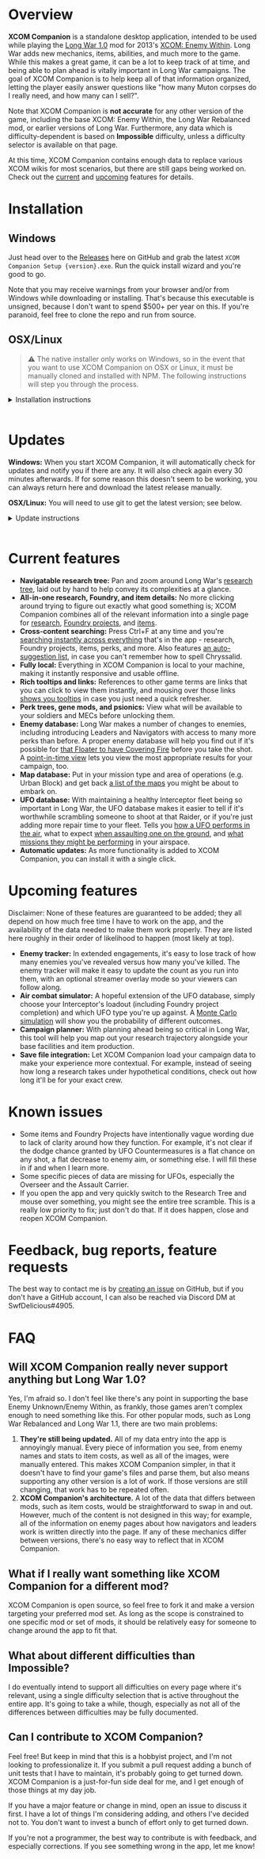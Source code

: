 # Overview

**XCOM Companion** is a standalone desktop application, intended to be used while playing the [Long War 1.0](https://www.pavonisinteractive.com/xcomlongwareuew.htm) mod for 2013's [XCOM: Enemy Within](https://en.wikipedia.org/wiki/XCOM:_Enemy_Within). Long War adds new mechanics, items, abilities, and much more to the game. While this makes a great game, it can be a lot to keep track of at time, and being able to plan ahead is vitally important in Long War campaigns. The goal of XCOM Companion is to help keep all of that information organized, letting the player easily answer questions like "how many Muton corpses do I really need, and how many can I sell?".

Note that XCOM Companion is **not accurate** for any other version of the game, including the base XCOM: Enemy Within, the Long War Rebalanced mod, or earlier versions of Long War. Furthermore, any data which is difficulty-dependent is based on **Impossible** difficulty, unless a difficulty selector is available on that page.

At this time, XCOM Companion contains enough data to replace various XCOM wikis for most scenarios, but there are still gaps being worked on. Check out the [current](#current-features) and [upcoming](#upcoming-features) features for details.

# Installation

## Windows

Just head over to the [Releases](https://github.com/chrishayesmu/XCOM-Companion/releases/latest) here on GitHub and grab the latest `XCOM Companion Setup {version}.exe`. Run the quick install wizard and you're good to go.

Note that you may receive warnings from your browser and/or from Windows while downloading or installing. That's because this executable is unsigned, because I don't want to spend $500+ per year on this. If you're paranoid, feel free to clone the repo and run from source.

## OSX/Linux

> :warning: The native installer only works on Windows, so in the event that you want to use XCOM Companion on OSX or Linux, it must be manually cloned and installed with NPM. The following instructions will step you through the process.

<details>
<summary>Installation instructions</summary>

### Cloning the repository

To clone this repository, you must first install Git. Git will allow you to make a local copy of this code, allowing you to manually install XCOM Companion. If you are on Linux, it is likely already installed on your machine. Otherwise, you can use your package manager to install it. For example, on Debian-based distros such as Ubuntu you would do this by running `sudo apt-get git`. Once Git is installed, use the terminal to navigate into the repository you would like to clone into and run `git clone https://github.com/chrishayesmu/XCOM-Companion.git`. To install Git on OSX, please see the [Git website](https://git-scm.com/download/mac). For more detailed instructions on cloniing the repository, see [here](https://docs.github.com/en/github/creating-cloning-and-archiving-repositories/cloning-a-repository-from-github/cloning-a-repository).

### Installing NPM

Node Package Manager, or NPM, can be installed similarly to git. On Linux it can simply be installed with your package manager, again using a command such as `sudo apt-get npm` or your distro's equivalent. To install on OSX, see the [NPM download page](https://nodejs.org/en/download/). For more detailed instructions on NPM installation, see the [documentation](https://docs.npmjs.com/downloading-and-installing-node-js-and-npm).

### Installing and running XCOM Companion

Once you have cloned the repository and installed npm, you can install and run XCOM Companion. To do this, first navigate into the cloned repository. This can be done using the `cd` command, in our case `cd XCOM-Companion`. Once you are inside the `XCOM-Companion` directory, run `npm install`. This will install the program. To start the program simply run `npm start`. From this point on, any time you want to run XCOM Companion, it must be done by navigating into the directory and running `npm start`.
</details>

<br/>

# Updates

**Windows:** When you start XCOM Companion, it will automatically check for updates and notify you if there are any. It will also check again every 30 minutes afterwards. If for some reason this doesn't seem to be working, you can always return here and download the latest release manually.

**OSX/Linux:** You will need to use git to get the latest version; see below.

<details>
<summary>Update instructions</summary>
Close XCOM Companion and run `git pull && git fetch --tags` in its directory. This will get you the very latest code, which may not be in the most functional state. To match the latest release, run `git tag` to see a list of tags such as this:

```
v0.1.0
v0.1.1
v0.2.0
v0.3.0
v0.4.0
v0.4.1
v0.4.2
v0.4.3
```

Then run `git checkout <tag>` to access a specific version, e.g. `git checkout v0.4.3` would load the latest version from the list above. You can then run `npm start` as normal to run XCOM Companion.

From time to time, you may receive an error message when running `npm start` stating that you are missing some dependency. You will need to run `npm install` again if this happens.
</details>

<br/>

# Current features

* **Navigatable research tree:** Pan and zoom around Long War's [research tree](screenshots/research_tree_full.png), laid out by hand to help convey its complexities at a glance.
* **All-in-one research, Foundry, and item details:** No more clicking around trying to figure out exactly what good something is; XCOM Companion combines all of the relevant information into a single page for [research](screenshots/research_alien_materials.png), [Foundry projects](screenshots/foundry_enhanced_plasma.png), and [items](screenshots/item_laser_rifle.png).
* **Cross-content searching:** Press Ctrl+F at any time and you're [searching instantly across everything](screenshots/search_results_laser.png) that's in the app - research, Foundry projects, items, perks, and more. Also features [an auto-suggestion list](screenshots/search_autosuggest_plasma.png), in case you can't remember how to spell Chryssalid.
* **Fully local:** Everything in XCOM Companion is local to your machine, making it instantly responsive and usable offline.
* **Rich tooltips and links:** References to other game terms are links that you can click to view them instantly, and mousing over those links [shows you tooltips](screenshots/tooltip_perk_body_shield.png) in case you just need a quick refresher.
* **Perk trees, gene mods, and psionics:** View what will be available to your soldiers and MECs before unlocking them.
* **Enemy database:** Long War makes a number of changes to enemies, including introducing Leaders and Navigators with access to many more perks than before. A proper enemy database will help you find out if it's possible for [that Floater to have Covering Fire](screenshots/enemy_floater_overview.png) before you take the shot. A [point-in-time view](screenshots/enemy_floater_point_in_time.png) lets you view the most appropriate results for your campaign, too.
* **Map database:** Put in your mission type and area of operations (e.g. Urban Block) and get back [a list of the maps](screenshots/map_possibilities_page.png) you might be about to embark on.
* **UFO database:** With maintaining a healthy Interceptor fleet being so important in Long War, the UFO database makes it easier to tell if it's worthwhile scrambling someone to shoot at that Raider, or if you're just adding more repair time to your fleet. Tells you [how a UFO performs in the air](screenshots/ufo_details_air_combat.png), what to expect [when assaulting one on the ground](screenshots/ufo_details_ground_assault.png), and [what missions they might be performing](screenshots/ufo_details_missions.png) in your airspace.
* **Automatic updates:** As more functionality is added to XCOM Companion, you can install it with a single click.

# Upcoming features

Disclaimer: None of these features are guaranteed to be added; they all depend on how much free time I have to work on the app, and the availability of the data needed to make them work properly. They are listed here roughly in their order of likelihood to happen (most likely at top).

* **Enemy tracker:** In extended engagements, it's easy to lose track of how many enemies you've revealed versus how many you've killed. The enemy tracker will make it easy to update the count as you run into them, with an optional streamer overlay mode so your viewers can follow along.
* **Air combat simulator:** A hopeful extension of the UFO database, simply choose your Interceptor's loadout (including Foundry project completion) and which UFO type you're up against. A [Monte Carlo simulation](https://en.wikipedia.org/wiki/Monte_Carlo_method) will show you the probability of different outcomes.
* **Campaign planner:** With planning ahead being so critical in Long War, this tool will help you map out your research trajectory alongside your base facilities and item production.
* **Save file integration:** Let XCOM Companion load your campaign data to make your experience more contextual. For example, instead of seeing how long a research takes under hypothetical conditions, check out how long it'll be for your exact crew.

# Known issues

* Some items and Foundry Projects have intentionally vague wording due to lack of clarity around how they function. For example, it's not clear if the dodge chance granted by UFO Countermeasures is a flat chance on any shot, a flat decrease to enemy aim, or something else. I will fill these in if and when I learn more.
* Some specific pieces of data are missing for UFOs, especially the Overseer and the Assault Carrier.
* If you open the app and very quickly switch to the Research Tree and mouse over something, you might see the entire tree scramble. This is a really low priority to fix; just don't do that. If it does happen, close and reopen XCOM Companion.

# Feedback, bug reports, feature requests

The best way to contact me is by [creating an issue](https://github.com/chrishayesmu/XCOM-Companion/issues/new) on GitHub, but if you don't have a GitHub account, I can also be reached via Discord DM at SwfDelicious#4905.

# FAQ

## Will XCOM Companion really never support anything but Long War 1.0?

Yes, I'm afraid so. I don't feel like there's any point in supporting the base Enemy Unknown/Enemy Within, as frankly, those games aren't complex enough to need something like this. For other popular mods, such as Long War Rebalanced and Long War 1.1, there are two main problems:

1. **They're still being updated.** All of my data entry into the app is annoyingly manual. Every piece of information you see, from enemy names and stats to item costs, as well as all of the images, were manually entered. This makes XCOM Companion simpler, in that it doesn't have to find your game's files and parse them, but also means supporting any other version is a lot of work. If those versions are still changing, that work has to be repeated often.
2. **XCOM Companion's architecture.** A lot of the data that differs between mods, such as item costs, would be straightforward to swap in and out. However, much of the content is not designed in this way; for example, all of the information on enemy pages about how navigators and leaders work is written directly into the page. If any of these mechanics differ between versions, there's no easy way to reflect that in XCOM Companion.

## What if I really want something like XCOM Companion for a different mod?

XCOM Companion is open source, so feel free to fork it and make a version targeting your preferred mod set. As long as the scope is constrained to one specific mod or set of mods, it should be relatively easy for someone to change around the app to fit that.

## What about different difficulties than Impossible?

I do eventually intend to support all difficulties on every page where it's relevant, using a single difficulty selection that is active throughout the entire app. It's going to take a while, though, especially as not all of the differences between difficulties may be fully documented.

## Can I contribute to XCOM Companion?

Feel free! But keep in mind that this is a hobbyist project, and I'm not looking to professionalize it. If you submit a pull request adding a bunch of unit tests that I have to maintain, it's probably going to get turned down. XCOM Companion is a just-for-fun side deal for me, and I get enough of those things at my day job.

If you have a major feature or change in mind, open an issue to discuss it first. I have a lot of things I'm considering adding, and others I've decided not to. You don't want to invest a bunch of effort only to get turned down.

If you're not a programmer, the best way to contribute is with feedback, and especially corrections. If you see something wrong in the app, let me know!